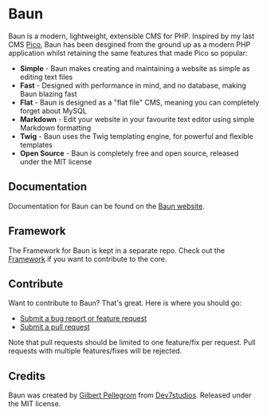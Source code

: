 # Baun

Baun is a modern, lightweight, extensible CMS for PHP. Inspired by my last CMS [Pico](http://picocms.org),
Baun has been desgined from the ground up as a modern PHP application whilst retaining the same features that
made Pico so popular:

* **Simple** - Baun makes creating and maintaining a website as simple as editing text files
* **Fast** - Designed with performance in mind, and no database, making Baun blazing fast
* **Flat** - Baun is designed as a "flat file" CMS, meaning you can completely forget about MySQL
* **Markdown** - Edit your website in your favourite text editor using simple Markdown formatting
* **Twig** - Baun uses the Twig templating engine, for powerful and flexible templates
* **Open Source** - Baun is completely free and open source, released under the MIT license

## Documentation

Documentation for Baun can be found on the [Baun website](http://bauncms.com).

## Framework

The Framework for Baun is kept in a separate repo. Check out the [Framework](https://github.com/BaunCMS/Framework) if
you want to contribute to the core.

## Contribute

Want to contribute to Baun? That's great. Here is where you should go:

* [Submit a bug report or feature request](https://github.com/BaunCMS/Baun/issues)
* [Submit a pull request](https://github.com/BaunCMS/Baun/pulls)

Note that pull requests should be limited to one feature/fix per request. Pull requests with multiple
features/fixes will be rejected.

## Credits

Baun was created by [Gilbert Pellegrom](http://gilbert.pellegrom.me) from
[Dev7studios](http://dev7studios.com). Released under the MIT license.
